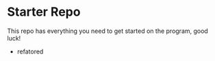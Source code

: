 # Starter Repo
This repo has everything you need to get started on the program, good luck!

- refatored
